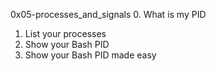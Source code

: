 0x05-processes_and_signals
0. What is my PID
1. List your processes
2. Show your Bash PID
3. Show your Bash PID made easy
